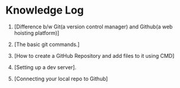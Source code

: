 # Knowledge Log

1. [Difference b/w Git(a version control manager) and Github(a web hoisting platform)]

2. [The basic git commands.]

3. [How to create a GitHub Repository and add files to it using CMD]

4. [Setting up a dev server].

5. [Connecting your local repo to Github]

